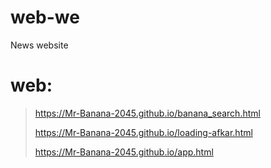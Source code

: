 # web-we
News website

# web:
> https://Mr-Banana-2045.github.io/banana_search.html
>
> https://Mr-Banana-2045.github.io/loading-afkar.html
>
> https://Mr-Banana-2045.github.io/app.html

